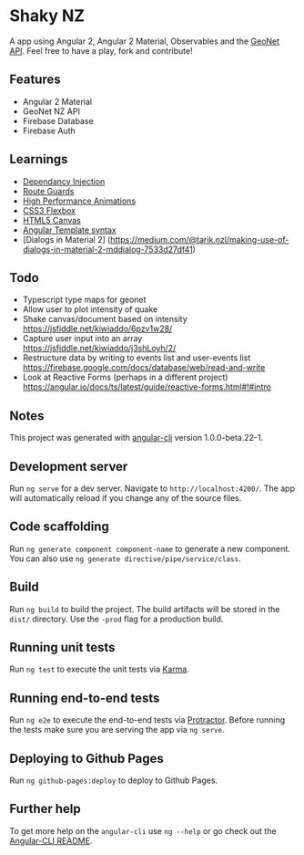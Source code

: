 # Shaky NZ

A app using Angular 2, Angular 2 Material, Observables and the [GeoNet API](https://api.geonet.org.nz/). Feel free to have a play, fork and contribute!

## Features
- Angular 2 Material
- GeoNet NZ API
- Firebase Database
- Firebase Auth

## Learnings
- [Dependancy Injection](https://angular.io/docs/ts/latest/guide/dependency-injection.html#!#angular-dependency-injection)
- [Route Guards](https://angular.io/docs/ts/latest/guide/router.html#!#guards) 
- [High Performance Animations](https://www.html5rocks.com/en/tutorials/speed/high-performance-animations/)
- [CSS3 Flexbox](https://developer.mozilla.org/en-US/docs/Web/CSS/CSS_Flexible_Box_Layout/Using_CSS_flexible_boxes)
- [HTML5 Canvas](https://developer.mozilla.org/en-US/docs/Web/API/Canvas_API)
- [Angular Template syntax](https://medium.com/front-end-hacking/angular-2-a-quick-intro-about-template-syntax-121f9b160a64#.pmixw0h2v) 
- [Dialogs in Material 2]
(https://medium.com/@tarik.nzl/making-use-of-dialogs-in-material-2-mddialog-7533d27df41)

## Todo
- Typescript type maps for geonet
- Allow user to plot intensity of quake
- Shake canvas/document based on intensity https://jsfiddle.net/kiwiaddo/6pzv1w28/
- Capture user input into an array https://jsfiddle.net/kiwiaddo/j3shLoyh/2/
- Restructure data by writing to events list and user-events list https://firebase.google.com/docs/database/web/read-and-write
- Look at Reactive Forms (perhaps in a different project) https://angular.io/docs/ts/latest/guide/reactive-forms.html#!#intro

## Notes

This project was generated with [angular-cli](https://github.com/angular/angular-cli) version 1.0.0-beta.22-1.

## Development server
Run `ng serve` for a dev server. Navigate to `http://localhost:4200/`. The app will automatically reload if you change any of the source files.

## Code scaffolding

Run `ng generate component component-name` to generate a new component. You can also use `ng generate directive/pipe/service/class`.

## Build

Run `ng build` to build the project. The build artifacts will be stored in the `dist/` directory. Use the `-prod` flag for a production build.

## Running unit tests

Run `ng test` to execute the unit tests via [Karma](https://karma-runner.github.io).

## Running end-to-end tests

Run `ng e2e` to execute the end-to-end tests via [Protractor](http://www.protractortest.org/).
Before running the tests make sure you are serving the app via `ng serve`.

## Deploying to Github Pages

Run `ng github-pages:deploy` to deploy to Github Pages.

## Further help

To get more help on the `angular-cli` use `ng --help` or go check out the [Angular-CLI README](https://github.com/angular/angular-cli/blob/master/README.md).
